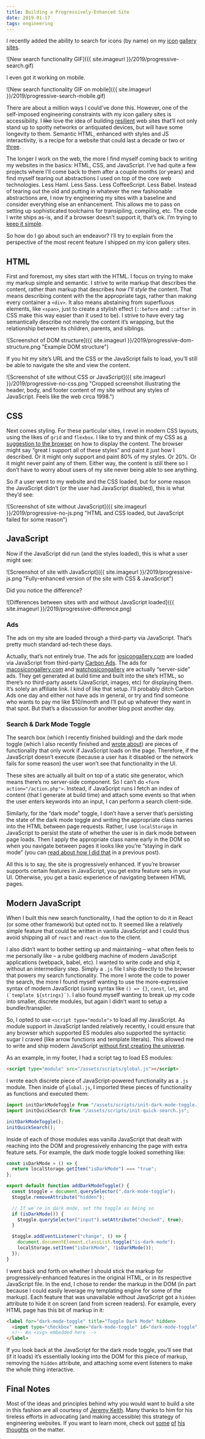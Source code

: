 ```yaml
---
title: Building a Progressively-Enhanced Site
date: 2019-01-17
tags: engineering
---
```


I recently added the ability to search for icons (by name) on my [icon](https://www.iosicongallery.com) [gallery](https://www.macosicongallery.com) [sites](https://www.watchosicongallery.com).

![New search functionality GIF]({{ site.imageurl }}/2019/progressive-search.gif)

I even got it working on mobile.

![New search functionality GIF on mobile]({{ site.imageurl }}/2019/progressive-search-mobile.gif)

There are about a million ways I could’ve done this. However, one of the self-imposed engineering constraints with my icon gallery sites is accessibility. I ~~like~~ love the idea of building [resilient](https://resilientwebdesign.com/) web sites that’ll not only stand up to spotty networks or antiquated devices, but will have some longevity to them. Semantic HTML, enhanced with styles and JS interactivity, is a recipe for a website that could last a decade or two or [three](http://info.cern.ch/hypertext/WWW/TheProject.html).

The longer I work on the web, the more I find myself coming back to writing my websites in the basics: HTML, CSS, and JavaScript. I’ve had quite a few projects where I’ll come back to them after a couple months (or years) and find myself tearing out abstractions I used on top of the core web technologies. Less Haml. Less Sass. Less CoffeeScript. Less Babel. Instead of tearing out the old and putting in whatever the new fashionable abstractions are, I now try engineering my sites with a baseline and consider everything else an enhancement. This allows me to pass on setting up sophisticated toolchains for transipiling, compiling, etc. The code I write ships as-is, and if a browser doesn’t support it, that’s ok. I’m trying to [keep it simple](https://principles.adactio.com).

So how do I go about such an endeavor? I’ll try to explain from the perspective of the most recent feature I shipped on my icon gallery sites.

## HTML

First and foremost, my sites start with the HTML. I focus on trying to make my markup simple and semantic. I strive to write markup that describes the content, rather than markup that describes _how I’ll style_ the content. That means describing content with the the appropriate tags, rather than making every container a `<div>`. It also means abstaining from superfluous elements, like `<span>`, just to create a stylish effect (`::before` and `::after` in CSS make this way easier than it used to be). I strive to have every tag semantically describe not merely the content it’s wrapping, but the relationship between its children, parents, and siblings.

![Screenshot of DOM structure]({{ site.imageurl }}/2019/progressive-dom-structure.png "Example DOM structure")

If you hit my site’s URL and the CSS or the JavaScript fails to load, you’ll still be able to navigate the site and view the content.

![Screenshot of site without CSS or JavaScript]({{ site.imageurl }}/2019/progressive-no-css.png "Cropped screenshot illustrating the header, body, and footer content of my site without any styles of JavaScript. Feels like the web circa 1998.")

## CSS

Next comes styling. For these particular sites, I revel in modern CSS layouts, using the likes of `grid` and `flexbox`. I like to try and think of my CSS as [a suggestion to the browser](https://adactio.com/journal/7653) on how to display the content. The browser might say “great I support all of these styles” and paint it just how I described. Or it might only support and paint 80% of my styles. Or 20%. Or it might never paint any of them. Either way, the content is still there so I don’t have to worry about users of my site never being able to see anything.

So if a user went to my website and the CSS loaded, but for some reason the JavaScript didn’t (or the user had JavaScript disabled), this is what they’d see:

![Screenshot of site without JavaScript]({{ site.imageurl }}/2019/progressive-no-js.png "HTML and CSS loaded, but JavaScript failed for some reason")

## JavaScript

Now if the JavaScript did run (and the styles loaded), this is what a user might see:

![Screenshot of site with JavaScript]({{ site.imageurl }}/2019/progressive-js.png "Fully-enhanced version of the site with CSS & JavaScript")

Did you notice the difference?

![Differences between sites with and without JavaScript loaded]({{ site.imageurl }}/2019/progressive-difference.png)

### Ads

The ads on my site are loaded through a third-party via JavaScript. That’s pretty much standard ad-tech these days.

Actually, that’s not entirely true. The ads for [iosicongallery.com](https://www.iosicongallery.com) are loaded via JavaScript from third-party [Carbon Ads](https://www.carbonads.net/). The ads for [macosicongallery.com](https://www.macosicongallery.com) and [watchosicongallery](https://www.watchosicongallery.com) are actually “server-side” ads. They get generated at build time and built into the site’s HTML, so there’s no third-party assets (JavaScript, images, etc) for displaying them. It’s solely an affiliate link. I kind of like that setup. I’ll probably ditch Carbon Ads one day and either not have ads in general, or try and find someone who wants to pay me like \$10/month and I’ll put up whatever they want in that spot. But that’s a discussion for another blog post another day.

### Search & Dark Mode Toggle

The search box (which I recently finished building) and the dark mode toggle (which I also recently finished and [wrote about](https://blog.jim-nielsen.com/2018/icon-galleries-dark-mode/)) are pieces of functionality that only work if JavaScript loads on the page. Therefore, if the JavaScript doesn’t execute (because a user has it disabled or the network fails for some reason) the user won’t see that functionality in the UI.

These sites are actually all built on top of a static site generator, which means there’s no server-side component. So I can’t do `<form action="/action.php">`. Instead, if JavaScript runs I fetch an index of content (that I generate at build time) and attach some events so that when the user enters keywords into an input, I can perform a search client-side.

Similarly, for the “dark mode” toggle, I don’t have a server that’s persisting the state of the dark mode toggle and writing the appropriate class names into the HTML between page requests. Rather, I use `localStorage` in JavaScript to persist the state of whether the user is in dark mode between page loads. Then I apply the appropriate class name early in the DOM so when you navigate between pages it looks like you’re “staying in dark mode” (you can [read about how I did that](https://blog.jim-nielsen.com/2018/icon-galleries-dark-mode/) in a previous post).

All this is to say, the site is progressively enhanced. If you’re browser supports certain features in JavaScript, you get extra feature sets in your UI. Otherwise, you get a basic experience of navigating between HTML pages.

## Modern JavaScript

When I built this new search functionality, I had the option to do it in React (or some other framework) but opted not to. It seemed like a relatively simple feature that could be written in vanilla JavaScript and I could thus avoid shipping all of `react` and `react-dom` to the client.

I also didn’t want to bother setting up and maintaining – what often feels to me personally like – a rube goldberg machine of modern JavaScript applications (webpack, babel, etc). I wanted to write code and ship it, without an intermediary step. Simply a `.js` file I ship directly to the browser that powers my search functionality. The more I wrote the code to power the search, the more I found myself wanting to use the more-expressive syntax of modern JavaScript (using syntax like `() => {}`, `const`, `let`, and `` (`template ${strings}`) ``. I also found myself wanting to break up my code into smaller, discrete modules, but again I didn’t want to setup a bundler/transpiler.

So, I opted to use `<script type="module">` to load all my JavaScript. As module support in JavaScript landed relatively recently, I could ensure that any browser which supported ES modules also supported the syntactic sugar I craved (like arrow functions and template literals). This allowed me to write and ship modern JavaScript [without first creating the universe](https://postlight.com/trackchanges/if-you-wish-to-write-javascript-from-scratch-you-must-first-create-the-universe).

As an example, in my footer, I had a script tag to load ES modules:

```html
<script type="module" src="/assets/scripts/global.js"></script>
```

I wrote each discrete piece of JavaScript-powered functionality as a `.js` module. Then inside of `global.js`, I imported these pieces of functionality as functions and executed them:

```js
import initDarkModeToggle from "/assets/scripts/init-dark-mode-toggle.js";
import initQuickSearch from "/assets/scripts/init-quick-search.js";

initDarkModeToggle();
initQuickSearch();
```

Inside of each of those modules was vanilla JavaScript that dealt with reaching into the DOM and progressively enhancing the page with extra feature sets. For example, the dark mode toggle looked something like:

```js
const isDarkMode = () => {
  return localStorage.getItem("isDarkMode") === "true";
};

export default function addDarkModeToggle() {
  const $toggle = document.querySelector(".dark-mode-toggle");
  $toggle.removeAttribute("hidden");

  // If we're in dark mode, set the toggle as being so
  if (isDarkMode()) {
    $toggle.querySelector("input").setAttribute("checked", true);
  }

  $toggle.addEventListener("change", () => {
    document.documentElement.classList.toggle("is-dark-mode");
    localStorage.setItem("isDarkMode", !isDarkMode());
  });
}
```

I went back and forth on whether I should stick the markup for progressively-enhanced features in the original HTML, or in its respective JavaScript file. In the end, I chose to render the markup in the DOM (in part because I could easily leverage my templating engine for some of the markup). Each feature that was unavailable without JavaScript got a `hidden` attribute to hide it on screen (and from screen readers). For example, every HTML page has this bit of markup in it:

```html
<label for="dark-mode-toggle" title="Toggle Dark Mode" hidden>
  <input type="checkbox" name="dark-mode-toggle" id="dark-mode-toggle" />
  <!-- An <svg> embedded here -->
</label>
```

If you look back at the JavaScript for the dark mode toggle, you’ll see that (if it loads) it’s essentially looking into the DOM for this piece of markup, removing the `hidden` attribute, and attaching some event listeners to make the whole thing interactive.

## Final Notes

Most of the ideas and principles behind why you would want to build a site in this fashion are all courtesy of [Jeremy Keith](https://adactio.com). Many thanks to him for his tireless efforts in advocating (and making accessible) this strategy of engineering websites. If you want to learn more, check out [some](https://adactio.com/articles/12839) [of](https://adactio.com/articles/11481) [his](https://adactio.com/articles/9465) [thoughts](https://adactio.com/articles/9004) on the matter.
